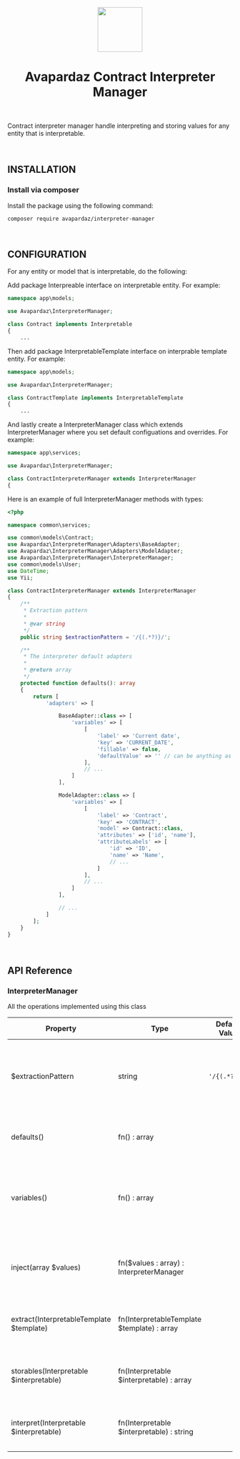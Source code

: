 <p align="center">
    <a href="https://github.com/avx" target="_blank">
        <img src="https://avapardaz.ir/_nuxt/img/avapardaz-logo.56c88f3.png" height="100px">
    </a>
    <h1 align="center">Avapardaz Contract Interpreter Manager</h1>
    <br>
</p>

Contract interpreter manager handle interpreting and storing values for any entity that is interpretable.

<br/>

## INSTALLATION

### Install via composer

Install the package using the following command:

```
composer require avapardaz/interpreter-manager
```

<br/>

## CONFIGURATION

For any entity or model that is interpretable, do the following:

Add package Interpreable interface on interpretable entity. For example:

```php
namespace app\models;

use Avapardaz\InterpreterManager;

class Contract implements Interpretable
{
    ...

```

Then add package InterpretableTemplate interface on interprable template entity. For example:

```php
namespace app\models;

use Avapardaz\InterpreterManager;

class ContractTemplate implements InterpretableTemplate
{
    ...

```

And lastly create a InterpreterManager class which extends InterpreterManager where you set default configuations and overrides. For example:

```php
namespace app\services;

use Avapardaz\InterpreterManager;

class ContractInterpreterManager extends InterpreterManager
{

```

Here is an example of full InterpreterManager methods with types:

```php
<?php

namespace common\services;

use common\models\Contract;
use Avapardaz\InterpreterManager\Adapters\BaseAdapter;
use Avapardaz\InterpreterManager\Adapters\ModelAdapter;
use Avapardaz\InterpreterManager\InterpreterManager;
use common\models\User;
use DateTime;
use Yii;

class ContractInterpreterManager extends InterpreterManager
{
    /**
     * Extraction pattern
     *
     * @var string
     */
    public string $extractionPattern = '/{(.*?)}/';

    /**
     * The interpreter default adapters
     *
     * @return array
     */
    protected function defaults(): array
    {
        return [
            'adapters' => [

                BaseAdapter::class => [
                    'variables' => [
                        [
                            'label' => 'Current date',
                            'key' => 'CURRENT_DATE',
                            'fillable' => false,
                            'defaultValue' => '' // can be anything as default or can set in when interpreting via inject
                        ],
                        // ...
                    ]
                ],

                ModelAdapter::class => [
                    'variables' => [
                        [
                            'label' => 'Contract',
                            'key' => 'CONTRACT',
                            'model' => Contract::class,
                            'attributes' => ['id', 'name'],
                            'attributeLabels' => [
                                'id' => 'ID',
                                'name' => 'Name',
                                // ...
                            ]
                        ],
                        // ...
                    ]
                ],

                // ...
            ]
        ];
    }
}
```

<br/>

## API Reference

### InterpreterManager

All the operations implemented using this class

| Property                                 | Type                                        | Default Value | Description                                                                                  |
| ---------------------------------------- | ------------------------------------------- | ------------- | -------------------------------------------------------------------------------------------- |
| $extractionPattern                       | string                                      | `'/{(.*?)}/'` | The pattern that use to extract variables from interpretable template content                |
| defaults()                               | fn() : array                                |               | Default interpreter adapters for global variables                                            |
| variables()                              | fn() : array                                |               | Return array of all interpreter registered variables with their label, key and default value |
| inject(array $values)                    | fn($values : array) : InterpreterManager    |               | Inject values to interpreter at runtime to override default values with exact values         |
| extract(InterpretableTemplate $template) | fn(InterpretableTemplate $template) : array |               | Extract all interpretable variable from interpretable template                               |
| storables(Interpretable $interpretable)  | fn(Interpretable $interpretable) : array    |               | Get all interpretables storable variable along their values                                  |
| interpret(Interpretable $interpretable)  | fn(Interpretable $interpretable) : string   |               | Interpret interpretable using registered variables                                           |
